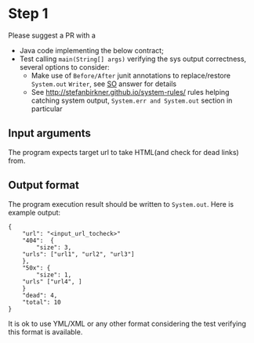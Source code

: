 # Step 1
Please suggest a PR with a 
* Java code implementing the below contract;
* Test calling `main(String[] args)` verifying the sys output correctness, several options to consider:
  * Make use of `Before/After` junit annotations to replace/restore `System.out` `Writer`, see [SO](https://stackoverflow.com/a/1119559) answer for details
  * See http://stefanbirkner.github.io/system-rules/ rules helping catching system output, `System.err and System.out` section in particular


## Input arguments
The program expects target url to take HTML(and check for dead links) from.

## Output format
The program execution result should be written to `System.out`. Here is example output:

```
{
    "url": "<input_url_tocheck>"
    "404":  {
        "size": 3,
	"urls": ["url1", "url2", "url3"]
    },
    "50x": {
        "size": 1,
	"urls" ["url4", ]
    }
    "dead": 4,
    "total": 10
}
```

It is ok to use YML/XML or any other format considering the test verifying this format is available.
